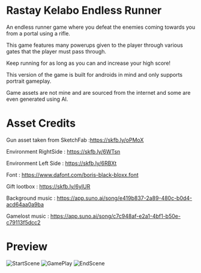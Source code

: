 # Rastay Kelabo Endless Runner
An endless runner game where you defeat the enemies coming towards you from a portal using a rifle. 

This game features many powerups given to the player through various gates that the player must pass through.

Keep running for as long as you can and increase your high score!

This version of the game is built for androids in mind and only supports portrait gameplay.

Game assets are not mine and are sourced from the internet and some are even generated using AI.

# Asset Credits
Gun asset taken from SketchFab :https://skfb.ly/oPMoX

Environment RightSide : https://skfb.ly/6WTsn

Environment Left Side : https://skfb.ly/6RBXt

Font : https://www.dafont.com/boris-black-bloxx.font

Gift lootbox : https://skfb.ly/6yIUR

Background music : https://app.suno.ai/song/e419b837-2a89-480c-b0d4-acd64aa0a9ba

Gamelost music : https://app.suno.ai/song/c7c948af-e2a1-4bf1-b50e-c79113f5dcc2

# Preview
![StartScene](https://github.com/exotic123567/Rastay-Kelabo-Unity-Endless-Runner-Game/assets/86504733/a6a89fb8-b821-48b9-8291-80f2c886fb20)
![GamePlay](https://github.com/exotic123567/Rastay-Kelabo-Unity-Endless-Runner-Game/assets/86504733/00f6cb8e-ca18-4e2d-93be-b1bd6f2f3f1b)
![EndScene](https://github.com/exotic123567/Rastay-Kelabo-Unity-Endless-Runner-Game/assets/86504733/087a4e1e-b833-4323-87b0-35433ee6fccb)
